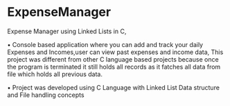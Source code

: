 # ExpenseManager
Expense Manager using Linked Lists in C,

•	Console based application where you can add and track your daily Expenses and Incomes,user can view past expenses and income data, This project was different from other C language based projects because once the program is terminated it still holds all records as it fatches all data from file which holds all previous data.

•	Project was developed using C Language with Linked List Data structure and File handling concepts
